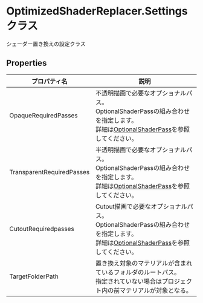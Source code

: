# OptimizedShaderReplacer.Settings クラス
シェーダー置き換えの設定クラス

## Properties
|プロパティ名|説明|
|---|---|
|OpaqueRequiredPasses|不透明描画で必要なオプショナルパス。<br/>OptionalShaderPassの組み合わせを指定します。<br/>詳細は[OptionalShaderPass](OptionalShaderPass_JA.md)を参照してください。<br/>  |
|TransparentRequiredPasses|半透明描画で必要なオプショナルパス。<br/>OptionalShaderPassの組み合わせを指定します。<br/>詳細は[OptionalShaderPass](OptionalShaderPass_JA.md)を参照してください。|
|CutoutRequiredpasses|Cutout描画で必要なオプショナルパス。<br/>OptionalShaderPassの組み合わせを指定します。<br/>詳細は[OptionalShaderPass](OptionalShaderPass_JA.md)を参照してください。|
|TargetFolderPath|置き換え対象のマテリアルが含まれているフォルダのルートパス。<br/>指定されていない場合はプロジェクト内の前マテリアルが対象となる。|



